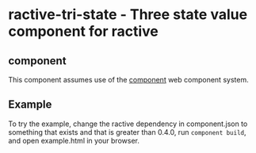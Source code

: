 ractive-tri-state - Three state value component for ractive
================================================================

component
---------
This component assumes use of the [component](http://component.io/) web component system.

Example
-------
To try the example, change the ractive dependency in component.json to something that exists and that is greater than 0.4.0, run ```component build```, and open example.html in your browser.
